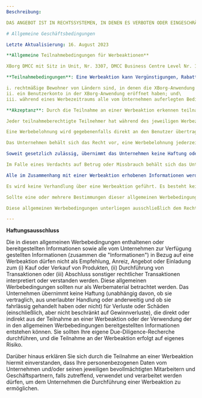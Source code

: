 ```yaml
---
Beschreibung: 

DAS ANGEBOT IST IN RECHTSSYSTEMEN, IN DENEN ES VERBOTEN ODER EINGESCHRÄNKT IST, NICHTIG. DIESES IST KEINE EINLADUNG ODER EMPFEHLUNG ZUM KAUF ODER VERKAUF VON PRODUKTEN. JEDER TEILNEHMER SOLLTE SICH VOR TEILNAHME AN EINEM QUALIFIZIERTEN FINANZBERATER WENDEN.

# Allgemeine Geschäftsbedingungen

Letzte Aktualisierung: 16. August 2023

**Allgemeine Teilnahmebedingungen für Werbeaktionen**

XBorg DMCC mit Sitz in Unit, Nr. 3307, DMCC Business Centre Level Nr. 1, Jewellery & Gemplex 3, Dubai, Vereinigte Arabische Emirate, mit der Registrierungsnummer DMCC196748 (im Folgenden das "**Unternehmen**") kann von Zeit zu Zeit Werbeaktionen (im Folgenden "Werbeaktion") durchführen, die jeweils zu den für jede einzelne Werbeaktion festgelegten Daten per E-Mail, Social Media, der XBorg-Anwendung und/oder Website, Discord oder einem anderen geeigneten elektronischen Medium, nach alleinigem Ermessen des Unternehmens (im Folgenden der "**Werbezeitraum**"), beginnen und enden. Das Unternehmen kann nach eigenem Ermessen beschließen, die Dauer eines Werbezeitraums zu verlängern.

**Teilnahmebedingungen**: Eine Werbeaktion kann Vergünstigungen, Rabatte, Cashbacks, Aufgaben und Preise (im Folgenden "Werbebelohnung") umfassen und steht während eines Werbezeitraums für teilnahmeberechtigte Teilnehmer offen. Teilnahmeberechtigte Teilnehmer sind Personen, die:

i. rechtmäßige Bewohner von Ländern sind, in denen die XBorg-Anwendung und/oder Website verfügbar ist;\
ii. ein Benutzerkonto in der XBorg-Anwendung eröffnet haben; und\
iii. während eines Werbezeitraums alle vom Unternehmen auferlegten Bedingungen erfüllt haben oder alle vom Unternehmen geforderten Maßnahmen ergriffen haben, wie per E-Mail, Social Media, der XBorg-Anwendung und/oder Website, Discord oder einem anderen geeigneten elektronischen Medium, nach alleinigem Ermessen des Unternehmens, mitgeteilt, um zur Teilnahme an einer Werbeaktion berechtigt zu sein (im Folgenden "teilnahmeberechtigte Teilnehmer"). Mitarbeiter des Unternehmens und Partnerunternehmen, die an einer Werbeaktion beteiligt sind, sind von der Teilnahme ausgeschlossen. Die Verwendung von Bots und ähnlichen Tools zum Datamining oder zur automatischen Einreichung und Übermittlung von Daten ist nicht gestattet; und

**Akzeptanz**: Durch die Teilnahme an einer Werbeaktion erkennen teilnahmeberechtigte Teilnehmer diese allgemeinen Werbebedingungen an und akzeptieren sie.

Jeder teilnahmeberechtigte Teilnehmer hat während des jeweiligen Werbezeitraums je nach den geltenden Bedingungen, die vom Unternehmen in jedem Fall per E-Mail, Social Media, der XBorg-Anwendung und/oder Website, Discord oder einem anderen geeigneten elektronischen Medium nach alleinigem Ermessen des Unternehmens mitgeteilt werden, Anspruch auf eine Werbebelohnung oder erfüllt die Voraussetzungen dafür. Eine Werbebelohnung wird vom Unternehmen nach eigenem Ermessen festgelegt.

Eine Werbebelohnung wird gegebenenfalls direkt an den Benutzer übertragen, und zwar in dem vom Unternehmen nach eigenem Ermessen festgelegten Zeitrahmen und auf die vom Unternehmen nach eigenem Ermessen festgelegte Weise.

Das Unternehmen behält sich das Recht vor, eine Werbebelohnung jederzeit und ohne vorherige Ankündigung durch ähnliche Alternativen von gleichem oder höherem Wert zu ersetzen.

Soweit gesetzlich zulässig, übernimmt das Unternehmen keine Haftung oder Verantwortung im Zusammenhang mit einer Werbeaktion. Das Unternehmen behält sich das Recht vor, diese allgemeinen Werbebedingungen jederzeit und mit sofortiger Wirkung zu ändern. Das Unternehmen haftet nicht für Serverausfälle und Leistungsprobleme, die von teilnahmeberechtigten Teilnehmern auftreten. Das Unternehmen haftet nicht für Handlungen und/oder Unterlassungen, die zu einem Verstoß gegen etwaige Gewährleistungen eines Drittanbieters gegenüber dem Unternehmen aufgrund einer vertraglichen Vereinbarung zwischen ihnen führen. Das Unternehmen haftet nicht für Sicherheitsverletzungen oder andere Formen von Betriebs- oder technischen Verstößen, die in die Verantwortung des Drittanbieters fallen. Darüber hinaus gelten die Nutzungsbedingungen der XBorg-Anwendung, sofern relevant (verfügbar unter: [https://xborg.gg/terms-and-conditions](https://xborg.gg/terms-and-conditions)).

Im Falle eines Verdachts auf Betrug oder Missbrauch behält sich das Unternehmen das Recht vor, teilnahmeberechtigte Teilnehmer ohne Angabe von Gründen von einer Werbeaktion auszuschließen, eine Werbeaktion zu stoppen und/oder eine Werbebelohnung zurückzufordern. Sollte das Unternehmen teilnahmeberechtigte Teilnehmer ausschließen und/oder eine Werbeaktion stoppen, besteht kein Anspruch auf Zahlung oder Entschädigung.

Alle im Zusammenhang mit einer Werbeaktion erhobenen Informationen werden ausschließlich vom Unternehmen gemäß der Datenschutzerklärung der XBorg-Anwendung verarbeitet (verfügbar unter: [https://xborg.gg/privacy-policies](https://xborg.gg/privacy-policies)).

Es wird keine Verhandlung über eine Werbeaktion geführt. Es besteht kein Recht auf Berufung.

Sollte eine oder mehrere Bestimmungen dieser allgemeinen Werbebedingungen ungültig oder nicht durchsetzbar sein, bleiben die übrigen Bestimmungen in vollem Umfang wirksam.

Diese allgemeinen Werbebedingungen unterliegen ausschließlich dem Recht der Vereinigten Arabischen Emirate.

---
```


**Haftungsausschluss**

Die in diesen allgemeinen Werbebedingungen enthaltenen oder bereitgestellten Informationen sowie alle vom Unternehmen zur Verfügung gestellten Informationen (zusammen die "Informationen") in Bezug auf eine Werbeaktion dürfen nicht als Empfehlung, Anreiz, Angebot oder Einladung zum (i) Kauf oder Verkauf von Produkten, (ii) Durchführung von Transaktionen oder (iii) Abschluss sonstiger rechtlicher Transaktionen interpretiert oder verstanden werden. Diese allgemeinen Werbebedingungen sollten nur als Werbematerial betrachtet werden. Das Unternehmen übernimmt keine Haftung (unabhängig davon, ob sie vertraglich, aus unerlaubter Handlung oder anderweitig und ob sie fahrlässig gehandelt haben oder nicht) für Verluste oder Schäden (einschließlich, aber nicht beschränkt auf Gewinnverluste), die direkt oder indirekt aus der Teilnahme an einer Werbeaktion oder der Verwendung der in den allgemeinen Werbebedingungen bereitgestellten Informationen entstehen können. Sie sollten Ihre eigene Due-Diligence-Recherche durchführen, und die Teilnahme an der Werbeaktion erfolgt auf eigenes Risiko.

Darüber hinaus erklären Sie sich durch die Teilnahme an einer Werbeaktion hiermit einverstanden, dass Ihre personenbezogenen Daten vom Unternehmen und/oder seinen jeweiligen bevollmächtigten Mitarbeitern und Geschäftspartnern, falls zutreffend, verwendet und verarbeitet werden dürfen, um dem Unternehmen die Durchführung einer Werbeaktion zu ermöglichen.
